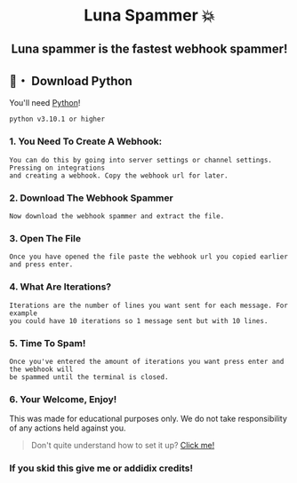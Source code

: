 <h1 align="center">
   Luna Spammer 💥
</h1>

<h2 align="center">
  Luna spammer is the fastest webhook spammer!
</h2>




## 🐍・ Download Python

You'll need [Python](https://www.python.org/downloads/)!
```sh-session
python v3.10.1 or higher
```

### 1. You Need To Create A Webhook:
```
You can do this by going into server settings or channel settings. Pressing on integrations
and creating a webhook. Copy the webhook url for later.
```

### 2. Download The Webhook Spammer 
```
Now download the webhook spammer and extract the file.
```
### 3. Open The File
```
Once you have opened the file paste the webhook url you copied earlier and press enter.
```
### 4. What Are Iterations?
```
Iterations are the number of lines you want sent for each message. For example
you could have 10 iterations so 1 message sent but with 10 lines.
```
### 5. Time To Spam!
```
Once you've entered the amount of iterations you want press enter and the webhook will 
be spammed until the terminal is closed.
```
### 6. Your Welcome, Enjoy!
This was made for educational purposes only. We do not take responsibility of any actions
held against you.

> Don't quite understand how to set it up? [Click me!](https://discord.gg/luna22)

### If you skid this give me or addidix credits!

